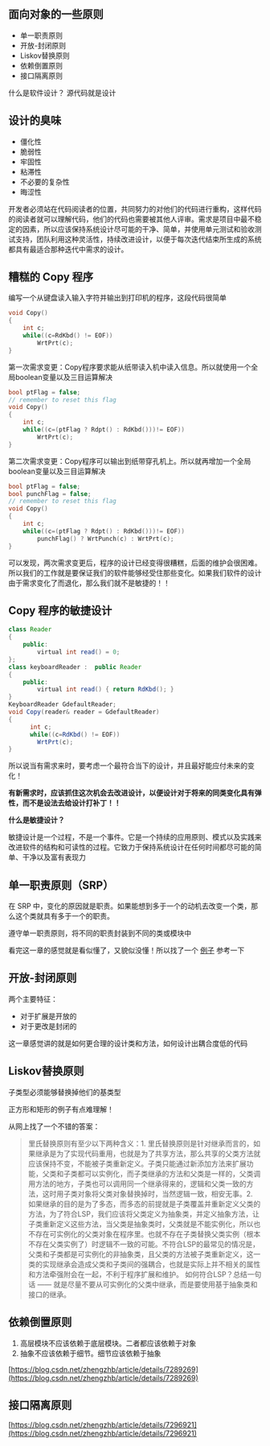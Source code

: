 ## 面向对象的一些原则
- 单一职责原则
- 开放-封闭原则
- Liskov替换原则
- 依赖倒置原则
- 接口隔离原则

什么是软件设计？
源代码就是设计

## 设计的臭味
- 僵化性
- 脆弱性
- 牢固性
- 粘滞性
- 不必要的复杂性
- 晦涩性

开发者必须站在代码阅读者的位置，共同努力的对他们的代码进行重构，这样代码的阅读者就可以理解代码，他们的代码也需要被其他人评审。需求是项目中最不稳定的因素，所以应该保持系统设计尽可能的干净、简单，并使用单元测试和验收测试支持，团队利用这种灵活性，持续改进设计，以便于每次迭代结束所生成的系统都具有最适合那种迭代中需求的设计。

## 糟糕的 Copy 程序
编写一个从键盘读入输入字符并输出到打印机的程序，这段代码很简单
```C
void Copy()
{
    int c;
    while((c=RdKbd() != EOF))
        WrtPrt(c);
}
```
第一次需求变更：Copy程序要求能从纸带读入机中读入信息。所以就使用一个全局boolean变量以及三目运算解决
```C
bool ptFlag = false;
// remember to reset this flag
void Copy()
{
    int c;
    while((c=(ptFlag ? Rdpt() : RdKbd()))!= EOF))
        WrtPrt(c);
}
```
第二次需求变更：Copy程序可以输出到纸带穿孔机上。所以就再增加一个全局boolean变量以及三目运算解决
```C
bool ptFlag = false;
bool punchFlag = false;
// remember to reset this flag
void Copy()
{
    int c;
    while((c=(ptFlag ? Rdpt() : RdKbd()))!= EOF))
        punchFlag() ? WrtPunch(c) : WrtPrt(c);
}
```
 可以发现，两次需求变更后，程序的设计已经变得很糟糕，后面的维护会很困难。所以我们的工作就是要保证我们的软件能够经受住那些变化。如果我们软件的设计由于需求变化了而退化，那么我们就不是敏捷的！！

## Copy 程序的敏捷设计
```Java
class Reader
{
    public:
        virtual int read() = 0;      
};
class keyboardReader :  public Reader
{
    public:
        virtual int read() { return RdKbd(); }
}
KeyboardReader GdefaultReader;
void Copy(reader& reader = GdefaultReader)
{
      int c;
      while((c=RdKbd() != EOF))
        WrtPrt(c);
}
```
所以说当有需求来时，要考虑一个最符合当下的设计，并且最好能应付未来的变化！

**有新需求时，应该抓住这次机会去改进设计，以便设计对于将来的同类变化具有弹性，而不是设法去给设计打补丁！！**

**什么是敏捷设计？**

敏捷设计是一个过程，不是一个事件。它是一个持续的应用原则、模式以及实践来改进软件的结构和可读性的过程。它致力于保持系统设计在任何时间都尽可能的简单、干净以及富有表现力


## 单一职责原则（SRP）
在 SRP 中，变化的原因就是职责。如果能想到多于一个的动机去改变一个类，那么这个类就具有多于一个的职责。

遵守单一职责原则，将不同的职责封装到不同的类或模块中

看完这一章的感觉就是看似懂了，又貌似没懂！所以找了一个 [例子](http://www.cnblogs.com/TomXu/archive/2012/01/06/2305513.html) 参考一下

## 开放-封闭原则
两个主要特征：
- 对于扩展是开放的
- 对于更改是封闭的

这一章感觉讲的就是如何更合理的设计类和方法，如何设计出耦合度低的代码

## Liskov替换原则
子类型必须能够替换掉他们的基类型

正方形和矩形的例子有点难理解！

从网上找了一个不错的答案：
> 里氏替换原则有至少以下两种含义：1. 里氏替换原则是针对继承而言的，如果继承是为了实现代码重用，也就是为了共享方法，那么共享的父类方法就应该保持不变，不能被子类重新定义。子类只能通过新添加方法来扩展功能，父类和子类都可以实例化，而子类继承的方法和父类是一样的，父类调用方法的地方，子类也可以调用同一个继承得来的，逻辑和父类一致的方法，这时用子类对象将父类对象替换掉时，当然逻辑一致，相安无事。2. 如果继承的目的是为了多态，而多态的前提就是子类覆盖并重新定义父类的方法，为了符合LSP，我们应该将父类定义为抽象类，并定义抽象方法，让子类重新定义这些方法，当父类是抽象类时，父类就是不能实例化，所以也不存在可实例化的父类对象在程序里。也就不存在子类替换父类实例（根本不存在父类实例了）时逻辑不一致的可能。不符合LSP的最常见的情况是，父类和子类都是可实例化的非抽象类，且父类的方法被子类重新定义，这一类的实现继承会造成父类和子类间的强耦合，也就是实际上并不相关的属性和方法牵强附会在一起，不利于程序扩展和维护。 如何符合LSP？总结一句话 —— 就是尽量不要从可实例化的父类中继承，而是要使用基于抽象类和接口的继承。

## 依赖倒置原则
1. 高层模块不应该依赖于底层模块。二者都应该依赖于对象
2. 抽象不应该依赖于细节。细节应该依赖于抽象

[https://blog.csdn.net/zhengzhb/article/details/7289269](https://blog.csdn.net/zhengzhb/article/details/7289269)

## 接口隔离原则
[https://blog.csdn.net/zhengzhb/article/details/7296921](https://blog.csdn.net/zhengzhb/article/details/7296921)
